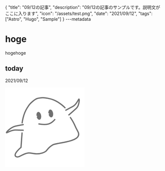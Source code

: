 {
  "title": "09/12の記事",
  "description": "09/12の記事のサンプルです。説明文がここに入ります",
  "icon": "/assets/test.png",
  "date": "2021/09/12",
  "tags": ["Astro", "Hugo", "Sample"]
}
---metadata

# hoge
hogehoge

## today
2021/09/12

![img](/assets/test.png)